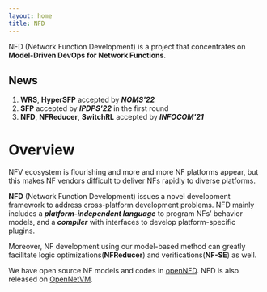 ```yaml
---
layout: home
title: NFD
---
```


NFD (Network Function Development) is a project that concentrates on **Model-Driven DevOps for Network Functions**. 

## News
1. **WRS**, **HyperSFP** accepted by ***NOMS'22***
2. **SFP** accepted by ***IPDPS'22*** in the first round
3. **NFD**, **NFReducer**, **SwitchRL** accepted by ***INFOCOM'21***

# Overview 

NFV ecosystem is flourishing and more and more NF platforms appear, but this makes NF vendors difficult to deliver NFs rapidly to diverse platforms. 

**NFD** (Network Function Development) issues a novel development framework to address cross-platform development problems. NFD mainly includes a ***platform-independent language*** to program NFs’ behavior models, and a ***compiler*** with interfaces to develop platform-specific plugins. 

Moreover, NF development using our model-based method can greatly facilitate logic optimizations(**NFReducer**) and verifications(**NF-SE**) as well.


We have open source NF models and codes in [openNFD](https://github.com/openNFD/NFD). NFD is also released on [OpenNetVM](https://github.com/sdnfv/openNetVM/tree/master/examples/NFD).
